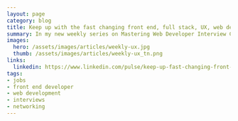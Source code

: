 ```yaml
---
layout: page
category: blog
title: Keep up with the fast changing front end, full stack, UX, web design and mobile industries with these seven online weekly series
summary: In my new weekly series on Mastering Web Developer Interview Code I've done a lot of research and interviewed people who've hired or managed their careers effectively. Let's take a look at what I discovered.
images: 
  hero: /assets/images/articles/weekly-ux.jpg
  thumb: /assets/images/articles/weekly-ux_tn.png
links:
  linkedin: https://www.linkedin.com/pulse/keep-up-fast-changing-front-end-full-stack-ux-web-seven-villalobos
tags:
- jobs
- front end developer
- web development
- interviews
- networking
---
```

